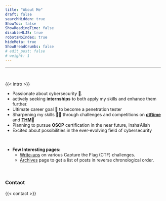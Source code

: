 ```yaml
---
title: "About Me"
draft: false
searchHidden: true
ShowToc: false
ShowReadingTime: false
disableHLJS: true
robotsNoIndex: true
hideMeta: true
ShowBreadCrumbs: false
# edit_post: false
# weight: 1
---
```


 - - - -
&nbsp;

{{< intro >}}  

- Passionate about cybersecurity 🔐. 
- actively seeking **internships** to both apply my skills and enhance them further.
- Ultimate career goal 🎯 to become a penetration tester
- Sharpening my skills 🤹‍♂️ through challenges and competitions on [**ctftime**](https://ctftime.org/user/149593/ "timectf Profile") and [**THM**](https://tryhackme.com/p/asadse7en/ "tryhackme profile")🚩
- Planning to pursue **OSCP** certification in the near future, Insha’Allah
- Excited about possibilities in the ever-evolving field of cybersecurity

&nbsp;
- **Few Interesting pages:**
   - [Write-ups](/write-ups) on various Capture the Flag (CTF) challenges.
   - [Archives](/archives) page to get a list of posts in reverse chronological order.

&nbsp;
### Contact

{{< contact >}}

